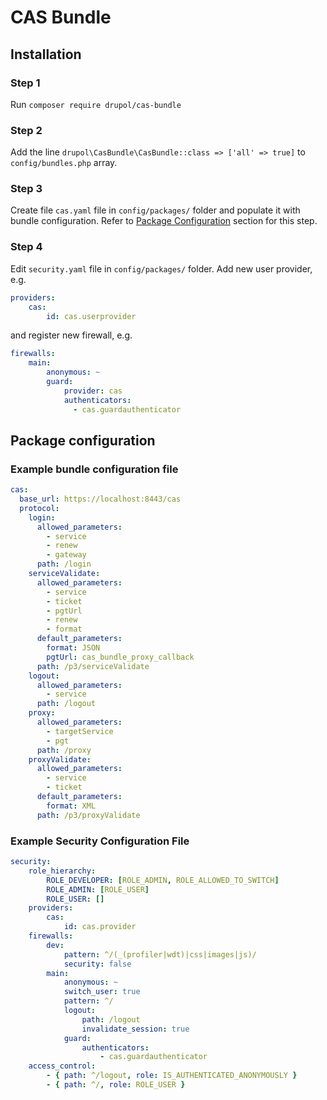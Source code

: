 # CAS Bundle

## Installation

### Step 1

Run `composer require drupol/cas-bundle`

### Step 2

Add the line `drupol\CasBundle\CasBundle::class => ['all' => true]` to `config/bundles.php` array.

### Step 3

Create file `cas.yaml` file in `config/packages/` folder and populate it with bundle configuration. Refer to [Package Configuration](#package-configuration) section for this step.

### Step 4

Edit `security.yaml` file in `config/packages/` folder. Add new user provider, e.g.

```yaml
providers:
    cas:
        id: cas.userprovider
```

and register new firewall, e.g.

```yaml
firewalls:
    main:
        anonymous: ~
        guard:
            provider: cas
            authenticators:
              - cas.guardauthenticator
```

## Package configuration

### Example bundle configuration file

```yaml
cas:
  base_url: https://localhost:8443/cas
  protocol:
    login:
      allowed_parameters:
        - service
        - renew
        - gateway
      path: /login
    serviceValidate:
      allowed_parameters:
        - service
        - ticket
        - pgtUrl
        - renew
        - format
      default_parameters:
        format: JSON
        pgtUrl: cas_bundle_proxy_callback
      path: /p3/serviceValidate
    logout:
      allowed_parameters:
        - service
      path: /logout
    proxy:
      allowed_parameters:
        - targetService
        - pgt
      path: /proxy
    proxyValidate:
      allowed_parameters:
        - service
        - ticket
      default_parameters:
        format: XML
      path: /p3/proxyValidate
```

### Example Security Configuration File

```yaml
security:
    role_hierarchy:
        ROLE_DEVELOPER: [ROLE_ADMIN, ROLE_ALLOWED_TO_SWITCH]
        ROLE_ADMIN: [ROLE_USER]
        ROLE_USER: []
    providers:
        cas:
            id: cas.provider
    firewalls:
        dev:
            pattern: ^/(_(profiler|wdt)|css|images|js)/
            security: false
        main:
            anonymous: ~
            switch_user: true
            pattern: ^/
            logout:
                path: /logout
                invalidate_session: true
            guard:
                authenticators:
                    - cas.guardauthenticator
    access_control:
        - { path: ^/logout, role: IS_AUTHENTICATED_ANONYMOUSLY }
        - { path: ^/, role: ROLE_USER }
```
